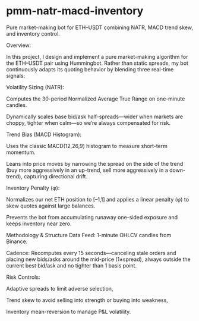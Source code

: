 # pmm-natr-macd-inventory
Pure market-making bot for ETH–USDT combining NATR, MACD trend skew, and inventory control.

Overview:

In this project, I design and implement a pure market-making algorithm for the ETH–USDT pair using Hummingbot. Rather than static spreads, my bot continuously adapts its quoting behavior by blending three real-time signals:

Volatility Sizing (NATR):

Computes the 30-period Normalized Average True Range on one-minute candles.

Dynamically scales base bid/ask half-spreads—wider when markets are choppy, tighter when calm—so we’re always compensated for risk.

Trend Bias (MACD Histogram):

Uses the classic MACD(12,26,9) histogram to measure short-term momentum.

Leans into price moves by narrowing the spread on the side of the trend (buy more aggressively in an up-trend, sell more aggressively in a down-trend), capturing directional drift.

Inventory Penalty (φ):

Normalizes our net ETH position to [–1,1] and applies a linear penalty (φ) to skew quotes against large balances.

Prevents the bot from accumulating runaway one-sided exposure and keeps inventory near zero.

Methodology & Structure
Data Feed: 1-minute OHLCV candles from Binance.

Cadence: Recomputes every 15 seconds—canceling stale orders and placing new bids/asks around the mid-price (1±spread), always outside the current best bid/ask and no tighter than 1 basis point.

Risk Controls:

Adaptive spreads to limit adverse selection,

Trend skew to avoid selling into strength or buying into weakness,

Inventory mean-reversion to manage P&L volatility.
